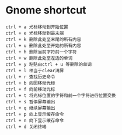 # Gnome shortcut

    ctrl + a 光标移动到开始位置
    ctrl + e 光标移动到最末端
    ctrl + k 删除此处至末尾的所有内容
    ctrl + u 删除此处至开始的所有内容
    ctrl + h 删除当前字符前一个字符
    ctrl + w 删除此处至左边的单词
    ctrl + y 粘贴由ctrl + u 等删除的单词
    ctrl + l 相当于clear清屏
    ctrl + r 查找历史命令
    ctrl + b 向回移动光标
    ctrl + f 向前移动光标
    ctrl + t 将光标位置的字符和前一个字符进行位置交换
    ctrl + s 暂停屏幕输出
    ctrl + q 继续屏幕输出
    ctrl + p 向上显示缓存命令
    ctrl + n 向下显示缓存命令
    ctrl + d 关闭终端
